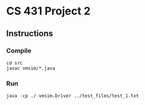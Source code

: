 # CS 431 Project 2

## Instructions
### Compile
```
cd src
javac vmsim/*.java
```
### Run
`java -cp ./ vmsim.Driver ../test_files/test_1.txt`

